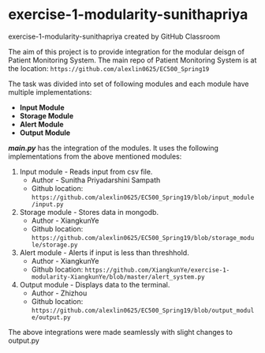 # exercise-1-modularity-sunithapriya
exercise-1-modularity-sunithapriya created by GitHub Classroom

The aim of this project is to provide integration for the modular deisgn of Patient Monitoring System. 
The main repo of Patient Monitoring System is at the location:
```https://github.com/alexlin0625/EC500_Spring19```

The task was divided into set of following modules and each module have multiple implementations:
* **Input Module**
* **Storage Module**
* **Alert Module**
* **Output Module**

 ***main.py*** has the integration of the modules. It uses the following implementations from the above mentioned modules:
1. Input module - Reads input from csv file. 
    * Author - Sunitha Priyadarshini Sampath
    * Github location: ```https://github.com/alexlin0625/EC500_Spring19/blob/input_module/input.py```
2. Storage module - Stores data in mongodb. 
    * Author - XiangkunYe
    * Github location: ```https://github.com/alexlin0625/EC500_Spring19/blob/storage_module/storage.py```
3. Alert module - Alerts if input is less than threshhold. 
    * Author - XiangkunYe
    * Github location: ```https://github.com/XiangkunYe/exercise-1-modularity-XiangkunYe/blob/master/alert_system.py```
4. Output module - Displays data to the terminal.
    * Author -  Zhizhou
    * Github location: ```https://github.com/alexlin0625/EC500_Spring19/blob/output_module/output.py```

The above integrations were made seamlessly with slight changes to output.py
